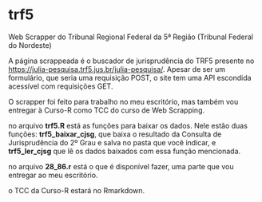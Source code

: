 # trf5
Web Scrapper do Tribunal Regional Federal da 5ª Região (Tribunal Federal do Nordeste)

A página scrappeada é o buscador de jurisprudência do TRF5 presente no https://julia-pesquisa.trf5.jus.br/julia-pesquisa/.
Apesar de ser um formulário, que seria uma requisição POST, o site tem uma API escondida acessível com requisições GET.

O scrapper foi feito para trabalho no meu escritório, mas também vou entregar à Curso-R como TCC do curso de Web Scrapping.

no arquivo **trf5.R** está as funções para baixar os dados. Nele estão duas funções: **trf5_baixar_cjsg**, que baixa o resultado da Consulta de Jurisprudência do 2º Grau e salva no pasta que você indicar, e **trf5_ler_cjsg** que lê os dados baixados com essa função mencionada.

no arquivo **28_86.r** está o que é disponível fazer, uma parte que vou entregar ao meu escritório.

o TCC da Curso-R estará no Rmarkdown.
